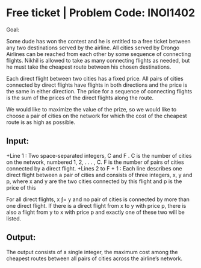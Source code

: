 # Free ticket | Problem Code: INOI1402

Goal:

Some dude has won the contest and he is entitled to a free ticket
between any two destinations served by the airline. All cities served
by Drongo Airlines can be reached from each other by some sequence of
connecting flights. Nikhil is allowed to take as many connecting flights
as needed, but he must take the cheapest route between his chosen destinations.

Each direct flight between two cities has a fixed price. All pairs of
cities connected by direct flights have flights in both directions
and the price is the same in either direction. The price for a
sequence of connecting flights is the sum of the prices of the direct
flights along the route.

We would like to maximize the value of the prize, so we would like
to choose a pair of cities on the network for which the cost of
the cheapest route is as high as possible.

## Input:

+Line 1 : Two space-separated integers, C and F . C is the number of cities on the network, numbered 1, 2, . . . , C. F is the number of pairs of cities connected by a direct flight.
+Lines 2 to F + 1 : Each line describes one direct flight between a pair of cities and consists of three integers, x, y and p, where x and y are the two cities connected by this flight and p is the price of this


For all direct flights, x ƒ= y and no pair of cities is connected by more than one direct flight.
If there is a direct flight from x to y with price p, there is also a flight from y to x with price p and exactly one of these two will be listed.

## Output:
The output consists of a single integer,
the maximum cost among the cheapest routes
between all pairs of cities across the airline’s network.
